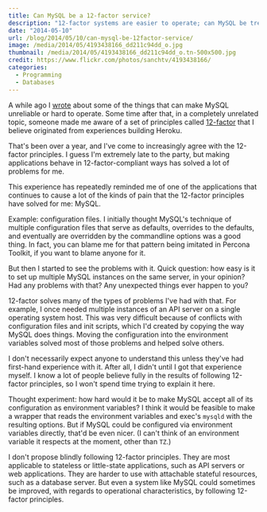 ```yaml
---
title: Can MySQL be a 12-factor service?
description: "12-factor systems are easier to operate; can MySQL be treated this way?"
date: "2014-05-10"
url: /blog/2014/05/10/can-mysql-be-12factor-service/
image: /media/2014/05/4193438166_dd211c94dd_o.jpg
thumbnail: /media/2014/05/4193438166_dd211c94dd_o.tn-500x500.jpg
credit: https://www.flickr.com/photos/sanchtv/4193438166/
categories:
  - Programming
  - Databases
---
```



A while ago I [wrote](/blog/2012/04/24/the-mysql-init-script-mess/) about some of the things that can make MySQL unreliable or hard to operate. Some time after that, in a completely unrelated topic, someone made me aware of a set of principles called [12-factor](http://12factor.net) that I believe originated from experiences building Heroku.

That's been over a year, and I've come to increasingly agree with the 12-factor principles. I guess I'm extremely late to the party, but making applications behave in 12-factor-compliant ways has solved a lot of problems for me.

<!--more-->

This experience has repeatedly reminded me of one of the applications that continues to cause a lot of the kinds of pain that the 12-factor principles have solved for me: MySQL.

Example: configuration files. I initially thought MySQL's technique of multiple configuration files that serve as defaults, overrides to the defaults, and eventually are overridden by the commandline options was a good thing. In fact, you can blame me for that pattern being imitated in Percona Toolkit, if you want to blame anyone for it.

But then I started to see the problems with it. Quick question: how easy is it to set up multiple MySQL instances on the same server, in your opinion? Had any problems with that? Any unexpected things ever happen to you?

12-factor solves many of the types of problems I've had with that. For example, I once needed multiple instances of an API server on a single operating system host. This was very difficult because of conflicts with configuration files and init scripts, which I'd created by copying the way MySQL does things. Moving the configuration into the environment variables solved most of those problems and helped solve others.

I don't necessarily expect anyone to understand this unless they've had first-hand experience with it. After all, I didn't until I got that experience myself. I know a lot of people believe fully in the results of following 12-factor principles, so I won't spend time trying to explain it here.

Thought experiment: how hard would it be to make MySQL accept all of its configuration as environment variables? I think it would be feasible to make a wrapper that reads the environment variables and exec's `mysqld` with the resulting options. But if MySQL could be configured via environment variables directly, that'd be even nicer. (I can't think of an environment variable it respects at the moment, other than `TZ`.)

I don't propose blindly following 12-factor principles. They are most applicable to stateless or little-state applications, such as API servers or web applications. They are harder to use with attachable stateful resources, such as a database server. But even a system like MySQL could sometimes be improved, with regards to operational characteristics, by following 12-factor principles.

